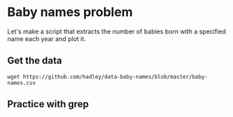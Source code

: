 # Baby names problem
Let's make a script that extracts the number of babies born with a specified name each year and plot it.

## Get the data
```
wget https://github.com/hadley/data-baby-names/blob/master/baby-names.csv
```

## Practice with grep



